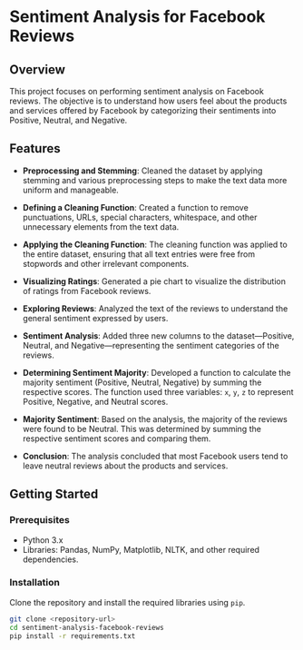 # Sentiment Analysis for Facebook Reviews

## Overview
This project focuses on performing sentiment analysis on Facebook reviews. The objective is to understand how users feel about the products and services offered by Facebook by categorizing their sentiments into Positive, Neutral, and Negative.

## Features

- **Preprocessing and Stemming**: Cleaned the dataset by applying stemming and various preprocessing steps to make the text data more uniform and manageable.
  
- **Defining a Cleaning Function**: Created a function to remove punctuations, URLs, special characters, whitespace, and other unnecessary elements from the text data.

- **Applying the Cleaning Function**: The cleaning function was applied to the entire dataset, ensuring that all text entries were free from stopwords and other irrelevant components.

- **Visualizing Ratings**: Generated a pie chart to visualize the distribution of ratings from Facebook reviews.

- **Exploring Reviews**: Analyzed the text of the reviews to understand the general sentiment expressed by users.

- **Sentiment Analysis**: Added three new columns to the dataset—Positive, Neutral, and Negative—representing the sentiment categories of the reviews.

- **Determining Sentiment Majority**: Developed a function to calculate the majority sentiment (Positive, Neutral, Negative) by summing the respective scores. The function used three variables: `x`, `y`, `z` to represent Positive, Negative, and Neutral scores.

- **Majority Sentiment**: Based on the analysis, the majority of the reviews were found to be Neutral. This was determined by summing the respective sentiment scores and comparing them.

- **Conclusion**: The analysis concluded that most Facebook users tend to leave neutral reviews about the products and services.

## Getting Started

### Prerequisites
- Python 3.x
- Libraries: Pandas, NumPy, Matplotlib, NLTK, and other required dependencies.

### Installation
Clone the repository and install the required libraries using `pip`.

```bash
git clone <repository-url>
cd sentiment-analysis-facebook-reviews
pip install -r requirements.txt

